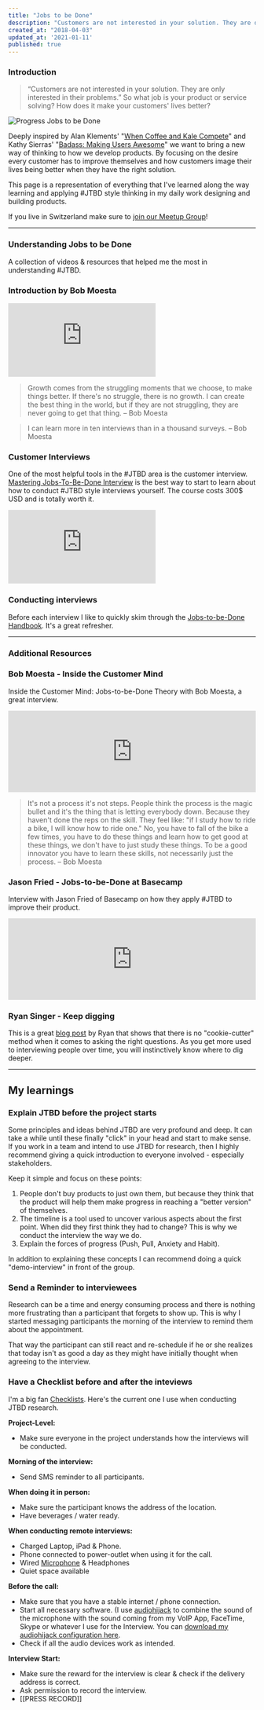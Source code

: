 ```yaml
---
title: "Jobs to be Done"
description: "Customers are not interested in your solution. They are only interested in their problems. So what job is your product or service solving? How does it make your customers’ lives better? "
created_at: "2018-04-03"
updated_at: '2021-01-11'
published: true
---
```

### Introduction

> “Customers are not interested in your solution. They are only interested in their problems.” So what job is your product or service solving? How does it make your customers' lives better?

![Progress Jobs to be Done](https://theminimalistcoder.s3-eu-west-1.amazonaws.com/public/mario-jtbd.jpg)

Deeply inspired by Alan Klements' "[When Coffee and Kale Compete](http://www.whencoffeeandkalecompete.com)" and Kathy Sierras' "[Badass: Making Users Awesome](http://shop.oreilly.com/product/0636920036593.do)" we want to bring a new way of thinking to how we develop products. By focusing on the desire every customer has to improve themselves and how customers image their lives being better when they have the right solution.

This page is a representation of everything that I've learned along the way learning and applying #JTBD style thinking in my daily work designing and building products.

If you live in Switzerland make sure to [join our Meetup Group](https://www.meetup.com/jobs-to-be-done-meetup-switzerland/)!

---

### Understanding Jobs to be Done
A collection of videos & resources that helped me the most in understanding #JTBD.

### Introduction by Bob Moesta
<div class="video-container">
  <iframe src="https://www.youtube.com/embed/f2l75aAJo44?rel=0" frameborder="0" allowfullscreen></iframe>
</div>

> Growth comes from the struggling moments that we choose, to make things better.
> If there's no struggle, there is no growth. I can create the best thing in the world, but if they are not struggling, they are never going to get that thing. – Bob Moesta

> I can learn more in ten interviews than in a thousand surveys. – Bob Moesta


### Customer Interviews

One of the most helpful tools in the #JTBD area is the customer interview. [Mastering Jobs-To-Be-Done Interview](http://learn.jobstobedone.org/courses/JTBDinterviews) is the best way to start to learn about how to conduct #JTBD style interviews yourself.
The course costs 300$ USD and is totally worth it.

<div class="video-container">
  <iframe src="https://player.vimeo.com/video/81153746" frameborder="0" webkitallowfullscreen mozallowfullscreen allowfullscreen></iframe>
</div>


### Conducting interviews
Before each interview I like to quickly skim through the [Jobs-to-be-Done Handbook](https://www.amazon.de/Jobs-be-Done-Handbook-techniques-application/dp/1499339232/ref=sr_1_4?ie=UTF8&qid=1516729033&sr=8-4&keywords=jobs+to+be+done). It's a great refresher.

---

### Additional Resources

### Bob Moesta - Inside the Customer Mind
Inside the Customer Mind: Jobs-to-be-Done Theory with Bob Moesta, a great interview.

<div class="soundcloud-container">
  <iframe width="100%" height="166" scrolling="no" frameborder="no" allow="autoplay" src="https://w.soundcloud.com/player/?url=https%3A//api.soundcloud.com/tracks/424245450&color=%23ff5500&auto_play=false&hide_related=false&show_comments=true&show_user=true&show_reposts=false&show_teaser=true"></iframe>
</div>

> It's not a process it's not steps. People think the process is the magic bullet and it's the thing that is letting everybody down.
> Because they haven't done the reps on the skill. They feel like: "if I study how to ride a bike, I will know how to ride one." No, you have to fall of the bike a few times, you have to do these things and learn how to get good at these things, we don't have to just study these things.
> To be a good innovator you have to learn these skills, not necessarily just the process.
> – Bob Moesta

### Jason Fried - Jobs-to-be-Done at Basecamp
Interview with Jason Fried of Basecamp on how they apply #JTBD to improve their product.

<div class="soundcloud-container">
  <iframe width="100%" height="166" scrolling="no" frameborder="no" allow="autoplay" src="https://w.soundcloud.com/player/?url=https%3A//api.soundcloud.com/tracks/309279765&color=%23ff5500&auto_play=false&hide_related=false&show_comments=true&show_user=true&show_reposts=false&show_teaser=true"></iframe>
</div>

### Ryan Singer - Keep digging
This is a great [blog post](https://m.signalvnoise.com/keep-digging/) by Ryan that shows that there is no "cookie-cutter" method when it comes to asking the right questions.
As you get more used to interviewing people over time, you will instinctively know where to dig deeper.

---
## My learnings

### Explain JTBD before the project starts

Some principles and ideas behind JTBD are very profound and deep.
It can take a while until these finally "click" in your head and start to make sense.
If you work in a team and intend to use JTBD for research, then I highly recommend giving a quick introduction to everyone involved - especially stakeholders.

Keep it simple and focus on these points:

1. People don't buy products to just own them, but because they think that the product will help them make progress in reaching a "better version" of themselves.
2. The timeline is a tool used to uncover various aspects about the first point. When did they first think they had to change? This is why we conduct the interview the way we do.
3. Explain the forces of progress (Push, Pull, Anxiety and Habit).

In addition to explaining these concepts I can recommend doing a quick "demo-interview" in front of the group.

### Send a Reminder to interviewees

Research can be a time and energy consuming process and there is nothing more frustrating than a participant that forgets to show up.
This is why I started messaging participants the morning of the interview to remind them about the appointment.

That way the participant can still react and re-schedule if he or she realizes that today isn't as good a day as they might have initially thought when agreeing to the interview.

### Have a Checklist before and after the inteviews
I'm a big fan [Checklists](https://www.goodreads.com/book/show/6667514-the-checklist-manifesto). Here's the current one I use when conducting JTBD research.

**Project-Level:**

- Make sure everyone in the project understands how the interviews will be conducted.

**Morning of the interview:**

- Send SMS reminder to all participants.

**When doing it in person:**

- Make sure the participant knows the address of the location.
- Have beverages / water ready.

**When conducting remote interviews:**

- Charged Laptop, iPad & Phone.
- Phone connected to power-outlet when using it for the call.
- Wired [Microphone](https://www.bluedesigns.com/products/yeti/) & Headphones
- Quiet space available

**Before the call:**

- Make sure that you have a stable internet / phone connection.
- Start all necessary software. (I use [audiohijack](https://rogueamoeba.com/audiohijack/) to combine the sound of the microphone with the sound coming from my VoIP App, FaceTime, Skype or whatever I use for the Interview. You can [download my audiohijack configuration here](https://theminimalistcoder.s3-eu-west-1.amazonaws.com/public/-JTBD-Interview.ahsession).
- Check if all the audio devices work as intended.

**Interview Start:**

- Make sure the reward for the interview is clear & check if the delivery address is correct.
- Ask permission to record the interview.
- [[PRESS RECORD]]
